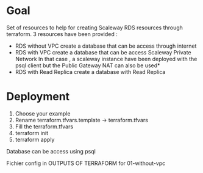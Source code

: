 # Goal
Set of resources to help for creating Scaleway RDS resources through terraform.
3 resources have been provided :
- RDS without VPC create a database that can be access through internet
- RDS with VPC create a database that can be access Scaleway Private Network
In that case , a scaleway instance have been deployed with the psql client but the Public Gateway NAT can also be used*
- RDS with Read Replica create a database with Read Replica
# Deployment
1. Choose your example
2. Rename terraform.tfvars.template -> terraform.tfvars
3. Fill the terraform.tfvars
4. terraform init 
5. terraform apply

Database can be access using psql


Fichier config in OUTPUTS OF TERRAFORM for 01-without-vpc